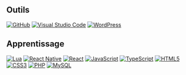 

## Outils

[![GitHub](https://img.shields.io/badge/-GitHub-000?&logo=GitHub&logoColor=FFF)](https://www.github.com/)
[![Visual Studio Code](https://img.shields.io/badge/-VS%20Code-007ACC?&logo=Visual%20Studio%20Code&logoColor=white)](https://code.visualstudio.com/)
[![WordPress](https://img.shields.io/badge/-WordPress-21759B?&logo=WordPress&logoColor=white)](https://wordpress.org/)


## Apprentissage
[![Lua](https://img.shields.io/badge/-Lua-2C2D72?style=for-the-badge&logo=Lua&logoColor=white&labelColor=000000&logoWidth=20&logoHeight=20&style=border-radius:5px)](https://www.lua.org/)
[![React Native](https://img.shields.io/badge/-React%20Native-0088CC?style=for-the-badge&logo=React&logoColor=white&labelColor=282c34&logoWidth=20&logoHeight=20&style=border-radius:5px)](https://reactnative.dev/)
[![React](https://img.shields.io/badge/-React-61DAFB?style=for-the-badge&logo=React&logoColor=white&labelColor=282c34&logoWidth=20&logoHeight=20&style=border-radius:5px)](https://reactjs.org/)
[![JavaScript](https://img.shields.io/badge/-JavaScript-F7DF1E?&logo=JavaScript&logoColor=black)](https://developer.mozilla.org/fr/docs/Web/JavaScript)
[![TypeScript](https://img.shields.io/badge/-TypeScript-3178C6?&logo=TypeScript&logoColor=white)](https://www.typescriptlang.org/)
[![HTML5](https://img.shields.io/badge/-HTML5-E34F26?&logo=HTML5&logoColor=white)](https://www.w3.org/html/)
[![CSS3](https://img.shields.io/badge/-CSS3-1572B6?&logo=CSS3&logoColor=white)](https://developer.mozilla.org/fr/docs/Web/CSS)
[![PHP](https://img.shields.io/badge/-PHP-777BB4?&logo=PHP&logoColor=white)](https://www.php.net/)
[![MySQL](https://img.shields.io/badge/-MySQL-4479A1?&logo=MySQL&logoColor=white)](https://www.mysql.com/)

